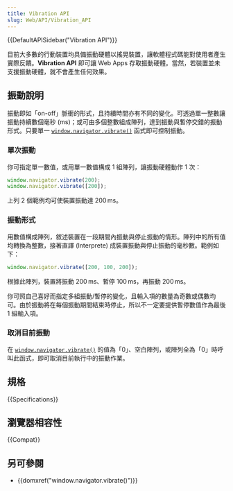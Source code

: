 ```yaml
---
title: Vibration API
slug: Web/API/Vibration_API
---
```


{{DefaultAPISidebar("Vibration API")}}

目前大多數的行動裝置均具備振動硬體以搖晃裝置，讓軟體程式碼能對使用者產生實際反饋。**Vibration API** 即可讓 Web Apps 存取振動硬體。當然，若裝置並未支援振動硬體，就不會產生任何效果。

## 振動說明

振動即如「on-off」脈衝的形式，且持續時間亦有不同的變化。可透過單一整數讓振動持續數個毫秒 (ms)；或可由多個整數組成陣列，達到振動與暫停交錯的振動形式。只要單一 [`window.navigator.vibrate()`](/zh-TW/docs/Web/API/window.navigator.vibrate) 函式即可控制振動。

### 單次振動

你可指定單一數值，或用單一數值構成 1 組陣列，讓振動硬體動作 1 次：

```js
window.navigator.vibrate(200);
window.navigator.vibrate([200]);
```

上列 2 個範例均可使裝置振動達 200 ms。

### 振動形式

用數值構成陣列，敘述裝置在一段期間內振動與停止振動的情形。陣列中的所有值均轉換為整數，接著直譯 (Interprete) 成裝置振動與停止振動的毫秒數。範例如下：

```js
window.navigator.vibrate([200, 100, 200]);
```

根據此陣列，裝置將振動 200 ms、暫停 100 ms，再振動 200 ms。

你可照自己喜好而指定多組振動/暫停的變化，且輸入項的數量為奇數或偶數均可。由於振動將在每個振動期間結束時停止，所以不一定要提供暫停數值作為最後 1 組輸入項。

### 取消目前振動

在 [`window.navigator.vibrate()`](/zh-TW/docs/Web/API/window.navigator.vibrate) 的值為「0」、空白陣列，或陣列全為「0」時呼叫此函式，即可取消目前執行中的振動作業。

## 規格

{{Specifications}}

## 瀏覽器相容性

{{Compat}}

## 另可參閱

- {{domxref("window.navigator.vibrate()")}}
